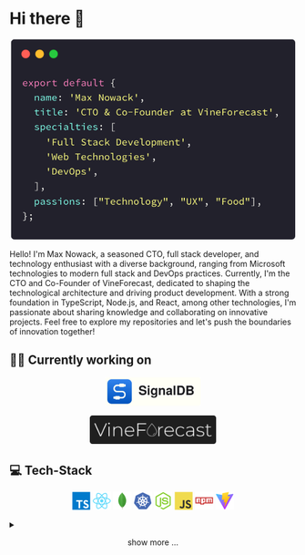 # Hi there 👋

<p align="center">
  <img src="./assets/intro.png" width="500" />
</p>

Hello! I'm Max Nowack, a seasoned CTO, full stack developer, and technology enthusiast with a diverse background, ranging from Microsoft technologies to modern full stack and DevOps practices.
Currently, I'm the CTO and Co-Founder of VineForecast, dedicated to shaping the technological architecture and driving product development.
With a strong foundation in TypeScript, Node.js, and React, among other technologies, I'm passionate about sharing knowledge and collaborating on innovative projects.
Feel free to explore my repositories and let's push the boundaries of innovation together!

## 👨‍💻 Currently working on

<p align="center">
  <a href="https://signaldb.js.org"><img src="./assets/signaldb.svg" height="50" /></a>
</p>
<p align="center">
  <a href="https://vineforecast.com"><img src="./assets/vineforecast.svg" height="50" /></a>
</p>


## 💻 Tech-Stack

<p align="center">
  <img src="./assets/icons/TypeScript.svg" width="32" height="32" />
  <img src="./assets/icons/React.svg" width="32" height="32" />
  <img src="./assets/icons/MongoDB.svg" width="32" height="32" />
  <img src="./assets/icons/Kubernetes.svg" width="32" height="32" />
  <img src="./assets/icons/Node.js.svg" width="32" height="32" />
  <img src="./assets/icons/JavaScript.svg" width="32" height="32" />
  <img src="./assets/icons/NPM.svg" width="32" height="32" />
  <img src="./assets/icons/Vite.js.svg" width="32" height="32" />
</p>
<details>
  <summary>
    <p align="center">
      show more …
    </p>
  </summary>
  <p align="center">
    <img src="./assets/icons/CodePen.svg" width="32" height="32" />
    <img src="./assets/icons/GitHub-Actions.svg" width="32" height="32" />
    <img src="./assets/icons/Visual-Studio-Code-(VS-Code).svg" width="32" height="32" />
    <img src="./assets/icons/Chrome.svg" width="32" height="32" />
    <img src="./assets/icons/Docker.svg" width="32" height="32" />
    <img src="./assets/icons/Astro.svg" width="32" height="32" />
    <img src="./assets/icons/C++-(CPlusPlus).svg" width="32" height="32" />
    <img src="./assets/icons/Sass.svg" width="32" height="32" />
    <br />
    <img src="./assets/icons/Codecov.svg" width="32" height="32" />
    <img src="./assets/icons/Git.svg" width="32" height="32" />
    <img src="./assets/icons/GraphQL.svg" width="32" height="32" />
    <img src="./assets/icons/Capacitor.svg" width="32" height="32" />
    <img src="./assets/icons/Ubuntu.svg" width="32" height="32" />
    <img src="./assets/icons/Markdown.svg" width="32" height="32" />
    <img src="./assets/icons/Traefik-Proxy.svg" width="32" height="32" />
    <img src="./assets/icons/Android-Studio.svg" width="32" height="32" />
    <br />
    <img src="./assets/icons/Playwrite.svg" width="32" height="32" />
    <img src="./assets/icons/Express.svg" width="32" height="32" />
    <img src="./assets/icons/JSON.svg" width="32" height="32" />
    <img src="./assets/icons/Next.js.svg" width="32" height="32" />
    <img src="./assets/icons/Electron.svg" width="32" height="32" />
    <img src="./assets/icons/Grafana.svg" width="32" height="32" />
    <img src="./assets/icons/Digital-Ocean.svg" width="32" height="32" />
    <img src="./assets/icons/Helm.svg" width="32" height="32" />
    <br />
    <img src="./assets/icons/Nodemon.svg" width="32" height="32" />
    <img src="./assets/icons/Raspberry-Pi.svg" width="32" height="32" />
    <img src="./assets/icons/Apple.svg" width="32" height="32" />
    <img src="./assets/icons/AArch64.svg" width="32" height="32" />
    <img src="./assets/icons/Figma.svg" width="32" height="32" />
    <img src="./assets/icons/Linux.svg" width="32" height="32" />
    <img src="./assets/icons/Stack-Overflow.svg" width="32" height="32" />
    <img src="./assets/icons/RabbitMQ.svg" width="32" height="32" />
    <br />
    <img src="./assets/icons/Cloudflare.svg" width="32" height="32" />
    <img src="./assets/icons/Oh-my-zsh.svg" width="32" height="32" />
    <img src="./assets/icons/InfluxDB.svg" width="32" height="32" />
    <img src="./assets/icons/CSS3.svg" width="32" height="32" />
    <img src="./assets/icons/GitHub.svg" width="32" height="32" />
    <img src="./assets/icons/YAML.svg" width="32" height="32" />
    <img src="./assets/icons/Atom.svg" width="32" height="32" />
    <img src="./assets/icons/HTML5.svg" width="32" height="32" />
    <br />
    <img src="./assets/icons/Meteor.js.svg" width="32" height="32" />
    <img src="./assets/icons/ESLint.svg" width="32" height="32" />
    <img src="./assets/icons/Homebrew.svg" width="32" height="32" />
    <img src="./assets/icons/K3s.svg" width="32" height="32" />
    <img src="./assets/icons/Slack.svg" width="32" height="32" />
    <img src="./assets/icons/Socket.io.svg" width="32" height="32" />
    <img src="./assets/icons/Redis.svg" width="32" height="32" />
    <img src="./assets/icons/Arduino.svg" width="32" height="32" />
    <br />
    <img src="./assets/icons/NGINX.svg" width="32" height="32" />
    <img src="./assets/icons/Storybook.svg" width="32" height="32" />
    <img src="./assets/icons/SSH.svg" width="32" height="32" />
  </p>
</details>
